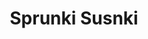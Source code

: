 ---
slug: sprunki-susnki-2609
title: Sprunki Susnki
description: "Sprunki Susnki is an exciting online game. Play for free directly in your browser!"
icon: /images/popular_mods/Sprunki Susnki.png
url: https://wowtbc.net/sprunkin/susnki/index.html
previewImage: /images/popular_mods/Sprunki Susnki.png
type: popular mods

# SEO配置
seo:
  title: "Sprunki Susnki - Play Free Online Game | Fun Browser Games"
  description: "Sprunki Susnki - Play this fun online game for free in your browser. No download required!"
  ogImage: "/images/popular_mods/Sprunki Susnki.png"
  keywords: "sprunki-susnki-2609, online game, browser game, free game, popular mods game, play online"

videoUrls:
  - https://www.youtube.com/embed/example1
  - https://www.youtube.com/embed/example2

whyPlay:
  title: "Why Play Sprunki Susnki?"
  items:
    - "Immersive Gameplay: Sprunki Susnki offers an engaging and immersive gaming experience that will keep you entertained for hours"
    - "Challenging Levels: Test your skills with increasingly difficult challenges and obstacles"
    - "Beautiful Graphics: Enjoy stunning visuals and smooth animations that bring the game world to life"
    - "Regular Updates: New content and features are added regularly to keep the game fresh and exciting"
    - "Free to Play: Experience all the fun without spending a penny"
    - "Community Features: Connect with other players, share strategies, and compete for high scores"
    - "Cross-Platform: Play on any device with a web browser, no downloads required"

features:
  title: "Key Features of Sprunki Susnki"
  image: "/images/popular_mods/Sprunki Susnki.png"
  items:
    - "Intuitive Controls: Easy to learn controls make Sprunki Susnki accessible for players of all skill levels"
    - "Multiple Game Modes: Enjoy various gameplay options that provide different challenges and experiences"
    - "Character Customization: Personalize your gaming experience with unique characters and items"
    - "Achievement System: Complete special tasks to earn rewards and recognition"
    - "Leaderboards: Compete with players worldwide and see who can achieve the highest scores"

characteristics:
  title: "Game Characteristics"
  image: "/images/popular_mods/Sprunki Susnki.png"
  items:
    - "Genre: Popular mods game with elements of strategy and skill"
    - "Difficulty: Suitable for both casual gamers and those seeking a challenge"
    - "Play Time: Quick sessions or extended gameplay, depending on your preference"
    - "Art Style: Vibrant and engaging visuals that enhance the gaming experience"
    - "Sound Design: Immersive audio that complements the gameplay perfectly"

info: "Sprunki Susnki is an exciting online game that offers players a unique and engaging gaming experience. With its intuitive controls, stunning visuals, and challenging gameplay, Sprunki Susnki provides hours of entertainment for players of all ages and skill levels. Whether you're looking for a quick gaming session during a break or an extended play session, Sprunki Susnki delivers an immersive experience that will keep you coming back for more. The game features multiple levels of increasing difficulty, ensuring that players are constantly challenged as they progress. With regular updates adding new content and features, Sprunki Susnki remains fresh and exciting, providing endless entertainment options for its growing community of players."

howToPlayIntro: "Welcome to Sprunki Susnki! This guide will walk you through the basics and help you master the game. Whether you're a beginner or looking to improve your skills, these tips and instructions will enhance your gaming experience."

howToPlaySteps:
  - title: "Getting Started"
    description: "Begin your Sprunki Susnki adventure by familiarizing yourself with the controls. Use your keyboard or mouse to navigate through the game interface. The tutorial will guide you through the basic mechanics and help you understand the objectives."
  - title: "Understanding the Objectives"
    description: "In Sprunki Susnki, your main goal is to progress through levels by completing specific objectives. Each level presents unique challenges that require different strategies and approaches."
  - title: "Mastering the Controls"
    description: "Practice using the controls to improve your precision and reaction time. Sprunki Susnki requires quick reflexes and strategic thinking to overcome obstacles and defeat opponents."
  - title: "Utilizing Power-ups"
    description: "Collect power-ups throughout the game to enhance your abilities and overcome difficult challenges. Each power-up offers unique advantages that can be crucial for success."
  - title: "Developing Strategies"
    description: "As you progress in Sprunki Susnki, develop effective strategies for different scenarios. Analyze patterns, anticipate challenges, and adapt your approach to maximize your performance."

faq:
  title: "Frequently Asked Questions about Sprunki Susnki"
  items:
    - question: "Is Sprunki Susnki free to play?"
      answer: "Yes, Sprunki Susnki is completely free to play directly in your web browser. No downloads or purchases are required to enjoy the full game experience."
    - question: "Can I play Sprunki Susnki on mobile devices?"
      answer: "Yes, Sprunki Susnki is optimized for both desktop and mobile play. You can enjoy the game on any device with a web browser and internet connection."
    - question: "Are there any in-game purchases?"
      answer: "While Sprunki Susnki is free to play, there may be optional in-game purchases available for cosmetic items or additional features that don't affect core gameplay."
    - question: "How often is Sprunki Susnki updated?"
      answer: "The developers regularly update Sprunki Susnki with new content, features, and improvements based on player feedback and game performance."
    - question: "Can I play Sprunki Susnki offline?"
      answer: "Currently, Sprunki Susnki requires an internet connection to play as it's a browser-based online game."
    - question: "Is Sprunki Susnki suitable for children?"
      answer: "Yes, Sprunki Susnki is designed to be family-friendly and suitable for players of all ages."
    - question: "How do I report bugs or issues?"
      answer: "If you encounter any problems while playing Sprunki Susnki, you can report them through the game's support page or contact the developers directly through their website."
    - question: "Still Have Questions?"
      answer: "If you have additional questions about Sprunki Susnki that aren't covered in this FAQ, please visit our support center or contact our customer service team for assistance."
---